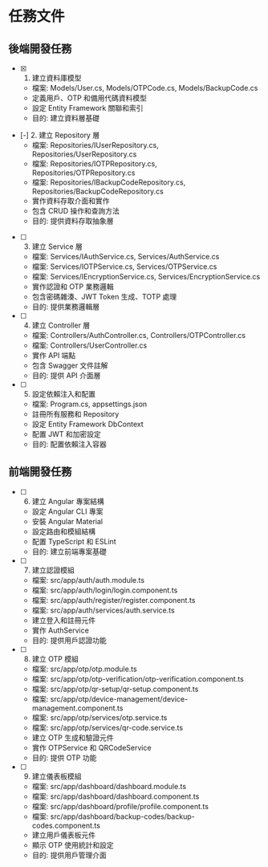﻿# 任務文件

## 後端開發任務

- [x] 1. 建立資料庫模型
  - 檔案: Models/User.cs, Models/OTPCode.cs, Models/BackupCode.cs
  - 定義用戶、OTP 和備用代碼資料模型
  - 設定 Entity Framework 關聯和索引
  - 目的: 建立資料層基礎

- [-] 2. 建立 Repository 層
  - 檔案: Repositories/IUserRepository.cs, Repositories/UserRepository.cs
  - 檔案: Repositories/IOTPRepository.cs, Repositories/OTPRepository.cs
  - 檔案: Repositories/IBackupCodeRepository.cs, Repositories/BackupCodeRepository.cs
  - 實作資料存取介面和實作
  - 包含 CRUD 操作和查詢方法
  - 目的: 提供資料存取抽象層

- [ ] 3. 建立 Service 層
  - 檔案: Services/IAuthService.cs, Services/AuthService.cs
  - 檔案: Services/IOTPService.cs, Services/OTPService.cs
  - 檔案: Services/IEncryptionService.cs, Services/EncryptionService.cs
  - 實作認證和 OTP 業務邏輯
  - 包含密碼雜湊、JWT Token 生成、TOTP 處理
  - 目的: 提供業務邏輯層

- [ ] 4. 建立 Controller 層
  - 檔案: Controllers/AuthController.cs, Controllers/OTPController.cs
  - 檔案: Controllers/UserController.cs
  - 實作 API 端點
  - 包含 Swagger 文件註解
  - 目的: 提供 API 介面層

- [ ] 5. 設定依賴注入和配置
  - 檔案: Program.cs, appsettings.json
  - 註冊所有服務和 Repository
  - 設定 Entity Framework DbContext
  - 配置 JWT 和加密設定
  - 目的: 配置依賴注入容器

## 前端開發任務

- [ ] 6. 建立 Angular 專案結構
  - 設定 Angular CLI 專案
  - 安裝 Angular Material
  - 設定路由和模組結構
  - 配置 TypeScript 和 ESLint
  - 目的: 建立前端專案基礎

- [ ] 7. 建立認證模組
  - 檔案: src/app/auth/auth.module.ts
  - 檔案: src/app/auth/login/login.component.ts
  - 檔案: src/app/auth/register/register.component.ts
  - 檔案: src/app/auth/services/auth.service.ts
  - 建立登入和註冊元件
  - 實作 AuthService
  - 目的: 提供用戶認證功能

- [ ] 8. 建立 OTP 模組
  - 檔案: src/app/otp/otp.module.ts
  - 檔案: src/app/otp/otp-verification/otp-verification.component.ts
  - 檔案: src/app/otp/qr-setup/qr-setup.component.ts
  - 檔案: src/app/otp/device-management/device-management.component.ts
  - 檔案: src/app/otp/services/otp.service.ts
  - 檔案: src/app/otp/services/qr-code.service.ts
  - 建立 OTP 生成和驗證元件
  - 實作 OTPService 和 QRCodeService
  - 目的: 提供 OTP 功能

- [ ] 9. 建立儀表板模組
  - 檔案: src/app/dashboard/dashboard.module.ts
  - 檔案: src/app/dashboard/dashboard.component.ts
  - 檔案: src/app/dashboard/profile/profile.component.ts
  - 檔案: src/app/dashboard/backup-codes/backup-codes.component.ts
  - 建立用戶儀表板元件
  - 顯示 OTP 使用統計和設定
  - 目的: 提供用戶管理介面
